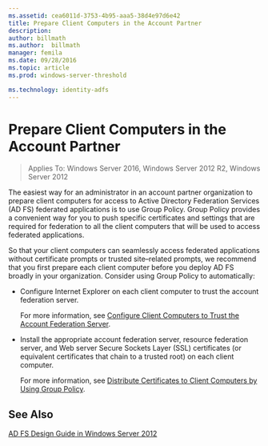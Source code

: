 ```yaml
---
ms.assetid: cea6011d-3753-4b95-aaa5-38d4e97d6e42
title: Prepare Client Computers in the Account Partner
description:
author: billmath
ms.author:  billmath
manager: femila
ms.date: 09/28/2016
ms.topic: article
ms.prod: windows-server-threshold

ms.technology: identity-adfs
---
```


# Prepare Client Computers in the Account Partner

>Applies To: Windows Server 2016, Windows Server 2012 R2, Windows Server 2012

The easiest way for an administrator in an account partner organization to prepare client computers for access to Active Directory Federation Services \(AD FS\) federated applications is to use Group Policy. Group Policy provides a convenient way for you to push specific certificates and settings that are required for federation to all the client computers that will be used to access federated applications.  
  
So that your client computers can seamlessly access federated applications without certificate prompts or trusted site–related prompts, we recommend that you first prepare each client computer before you deploy AD FS broadly in your organization. Consider using Group Policy to automatically:  
  
-   Configure Internet Explorer on each client computer to trust the account federation server.  
  
    For more information, see [Configure Client Computers to Trust the Account Federation Server](../../ad-fs/deployment/Configure-Client-Computers-to-Trust-the-Account-Federation-Server.md).  
  
-   Install the appropriate account federation server, resource federation server, and Web server Secure Sockets Layer \(SSL\) certificates \(or equivalent certificates that chain to a trusted root\) on each client computer.  
  
    For more information, see [Distribute Certificates to Client Computers by Using Group Policy](../../ad-fs/deployment/Distribute-Certificates-to-Client-Computers-by-Using-Group-Policy.md).  
  

## See Also
[AD FS Design Guide in Windows Server 2012](AD-FS-Design-Guide-in-Windows-Server-2012.md)
